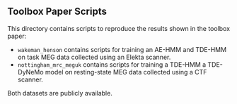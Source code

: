 Toolbox Paper Scripts
---------------------

This directory contains scripts to reproduce the results shown in the toolbox paper:

- `wakeman_henson` contains scripts for training an AE-HMM and TDE-HMM on task MEG data collected using an Elekta scanner.
- `nottingham_mrc_meguk` contains scripts for training a TDE-HMM a TDE-DyNeMo model on resting-state MEG data collected using a CTF scanner.

Both datasets are publicly available.
